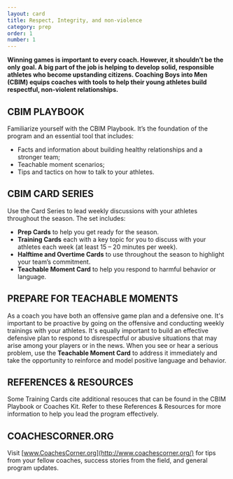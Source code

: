 ```yaml
---
layout: card
title: Respect, Integrity, and non-violence
category: prep
order: 1
number: 1
---
```

<strong>
Winning games is important to every coach. However, it shouldn’t be the only goal. A big part of the job is helping to develop solid, responsible athletes who become upstanding citizens. Coaching Boys into Men (CBIM) equips coaches with tools to help their young athletes build respectful, non-violent relationships.
</strong>

CBIM PLAYBOOK
-------------
Familiarize yourself with the CBIM Playbook. It’s the foundation of the program and an essential tool that includes:

- Facts and information about building healthy relationships and a stronger team;
- Teachable moment scenarios;
- Tips and tactics on how to talk to
your athletes.

CBIM CARD SERIES
----------------
Use the Card Series to lead weekly discussions with your athletes throughout the season. The set includes:

- **Prep Cards** to help you get ready for the season.
- **Training Cards** each with a key topic for you to discuss with your athletes each week (at least 15 – 20 minutes per week).
- **Halftime and Overtime Cards** to use throughout the season to highlight your team’s commitment.
- **Teachable Moment Card** to help you respond to harmful behavior or language.

PREPARE FOR TEACHABLE MOMENTS
-----------------------------
As a coach you have both an offensive game plan and a defensive one. It's important to be proactive by going on the offensive and conducting weekly trainings with your athletes. It's equally important to build an effective defensive plan to respond to disrespectful or abusive situations that may arise among your players or in the news. When you see or hear a serious problem, use the **Teachable Moment Card** to address it immediately and take the opportunity to reinforce and model positive language and behavior.

REFERENCES & RESOURCES
----------------------
Some Training Cards cite additional resouces that can be found in the CBIM Playbook or Coaches Kit. Refer to these References & Resources for more information to help you lead the program effectively.

COACHESCORNER.ORG
-----------------
Visit  [www.CoachesCorner.org](http://www.coachescorner.org/) for tips from your fellow coaches, success stories from the field, and general program updates.
